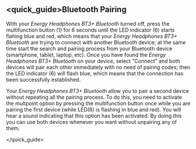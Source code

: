 ## <quick_guide>Bluetooth Pairing

With your *Energy Headphones BT3+ Bluetooth* turned off, press the multifunction button (1) for 6 seconds until the LED indicator (6) starts flahing blue and red, which means that your *Energy Headphones BT3+ Bluetooth* are trying to connect with another Bluetooth device; at the same time start the search and pairing process from your Bluetooth device (smartphone, tablet, laptop, etc). Once you have found the *Energy Headphones BT3+ Bluetooth* on your device, select "Connect" and both devices will pair each other immediately with no need of pairing codes; then the LED indicator (6) will flash blue, which means that the connection has been successfully established.

Your *Energy Headphones BT3+ Bluetooth* allow you to pair a second device without repeating all the pairing process. To do this, you need to activate the multpoint option by pressing the multifunction button once while you are pairing the first device (while LED(6) is flashing in blue and red). You will hear a sound indicating that this option has been activated. By doing this you can use both devices whenever you want without unpairing any of them.

</quick_guide>
